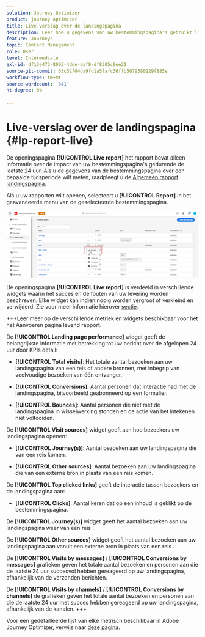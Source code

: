 ```yaml
---
solution: Journey Optimizer
product: journey optimizer
title: Live-verslag over de landingspagina
description: Leer hoe u gegevens van uw bestemmingspagina's gebruikt live rapport
feature: Journeys
topic: Content Management
role: User
level: Intermediate
exl-id: df13e473-8003-4dde-aaf8-df8385c9ee21
source-git-commit: 63c52f04da9fd1a5fafc36ffb5079380229f885e
workflow-type: tm+mt
source-wordcount: '341'
ht-degree: 0%

---
```


# Live-verslag over de landingspagina {#lp-report-live}

De openingspagina **[!UICONTROL Live report]** het rapport bevat alleen informatie over de impact van uw bestemmingspagina&#39;s gedurende de laatste 24 uur. Als u de gegevens van de bestemmingspagina over een bepaalde tijdsperiode wilt meten, raadpleegt u de [Algemeen rapport landingspagina](lp-report-global.md).

Als u uw rapporten wilt openen, selecteert u **[!UICONTROL Report]** in het geavanceerde menu van de geselecteerde bestemmingspagina.

![](assets/landing_page_report.png)

De openingspagina **[!UICONTROL Live report]** is verdeeld in verschillende widgets waarin het succes en de fouten van uw levering worden beschreven. Elke widget kan indien nodig worden vergroot of verkleind en verwijderd. Zie voor meer informatie hierover [sectie](live-report.md).

+++Leer meer op de verschillende metriek en widgets beschikbaar voor het het Aanvoeren pagina levend rapport.

De **[!UICONTROL Landing page performance]** widget geeft de belangrijkste informatie met betrekking tot uw bericht over de afgelopen 24 uur door KPIs detail:

* **[!UICONTROL Total visits]**: Het totale aantal bezoeken aan uw landingspagina van een reis of andere bronnen, met inbegrip van veelvoudige bezoeken van één ontvanger.

* **[!UICONTROL Conversions]**: Aantal personen dat interactie had met de landingspagina, bijvoorbeeld geabonneerd op een formulier.

* **[!UICONTROL Bounces]**: Aantal personen die niet met de landingspagina in wisselwerking stonden en de actie van het intekenen niet voltooiden.

De **[!UICONTROL Visit sources]** widget geeft aan hoe bezoekers uw landingspagina openen:

* **[!UICONTROL Journey(s)]**: Aantal bezoeken aan uw landingspagina die van een reis komen.

* **[!UICONTROL Other sources]**: Aantal bezoeken aan uw landingspagina die van een externe bron in plaats van een reis komen.

De **[!UICONTROL Top clicked links]** geeft de interactie tussen bezoekers en de landingspagina aan:

* **[!UICONTROL Clicks]**: Aantal keren dat op een inhoud is geklikt op de bestemmingspagina.

De **[!UICONTROL Journey(s)]** widget geeft het aantal bezoeken aan uw landingspagina weer van een reis .

De **[!UICONTROL Other sources]** widget geeft het aantal bezoeken aan uw landingspagina aan vanuit een externe bron in plaats van een reis .

De **[!UICONTROL Visits by messages]** / **[!UICONTROL Conversions by messages]** grafieken geven het totale aantal bezoeken en personen aan die de laatste 24 uur succesvol hebben gereageerd op uw landingspagina, afhankelijk van de verzonden berichten.

De **[!UICONTROL Visits by channels]** / **[!UICONTROL Conversions by channels]** de grafieken geven het totale aantal bezoeken en personen aan die de laatste 24 uur met succes hebben gereageerd op uw landingspagina, afhankelijk van de kanalen.
+++

Voor een gedetailleerde lijst van elke metrisch beschikbaar in Adobe Journey Optimizer, verwijs naar [deze pagina](live-report.md#list-of-components-live).
